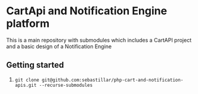 # CartApi and Notification Engine platform
This is a main repository with submodules which includes a CartAPI project and a basic design of a Notification Engine

## Getting started

1. `git clone git@github.com:sebastillar/php-cart-and-notification-apis.git --recurse-submodules`
